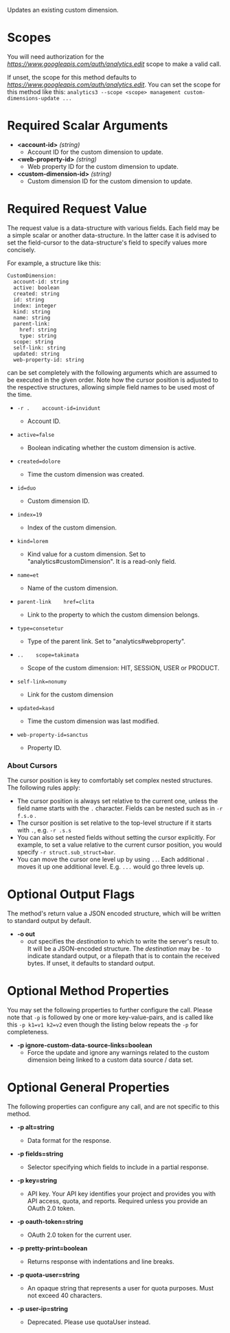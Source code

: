 Updates an existing custom dimension.
# Scopes

You will need authorization for the *https://www.googleapis.com/auth/analytics.edit* scope to make a valid call.

If unset, the scope for this method defaults to *https://www.googleapis.com/auth/analytics.edit*.
You can set the scope for this method like this: `analytics3 --scope <scope> management custom-dimensions-update ...`
# Required Scalar Arguments
* **&lt;account-id&gt;** *(string)*
    - Account ID for the custom dimension to update.
* **&lt;web-property-id&gt;** *(string)*
    - Web property ID for the custom dimension to update.
* **&lt;custom-dimension-id&gt;** *(string)*
    - Custom dimension ID for the custom dimension to update.
# Required Request Value

The request value is a data-structure with various fields. Each field may be a simple scalar or another data-structure.
In the latter case it is advised to set the field-cursor to the data-structure's field to specify values more concisely.

For example, a structure like this:
```
CustomDimension:
  account-id: string
  active: boolean
  created: string
  id: string
  index: integer
  kind: string
  name: string
  parent-link:
    href: string
    type: string
  scope: string
  self-link: string
  updated: string
  web-property-id: string

```

can be set completely with the following arguments which are assumed to be executed in the given order. Note how the cursor position is adjusted to the respective structures, allowing simple field names to be used most of the time.

* `-r .    account-id=invidunt`
    - Account ID.
* `active=false`
    - Boolean indicating whether the custom dimension is active.
* `created=dolore`
    - Time the custom dimension was created.
* `id=duo`
    - Custom dimension ID.
* `index=19`
    - Index of the custom dimension.
* `kind=lorem`
    - Kind value for a custom dimension. Set to &#34;analytics#customDimension&#34;. It is a read-only field.
* `name=et`
    - Name of the custom dimension.
* `parent-link    href=clita`
    - Link to the property to which the custom dimension belongs.
* `type=consetetur`
    - Type of the parent link. Set to &#34;analytics#webproperty&#34;.

* `..    scope=takimata`
    - Scope of the custom dimension: HIT, SESSION, USER or PRODUCT.
* `self-link=nonumy`
    - Link for the custom dimension
* `updated=kasd`
    - Time the custom dimension was last modified.
* `web-property-id=sanctus`
    - Property ID.


### About Cursors

The cursor position is key to comfortably set complex nested structures. The following rules apply:

* The cursor position is always set relative to the current one, unless the field name starts with the `.` character. Fields can be nested such as in `-r f.s.o` .
* The cursor position is set relative to the top-level structure if it starts with `.`, e.g. `-r .s.s`
* You can also set nested fields without setting the cursor explicitly. For example, to set a value relative to the current cursor position, you would specify `-r struct.sub_struct=bar`.
* You can move the cursor one level up by using `..`. Each additional `.` moves it up one additional level. E.g. `...` would go three levels up.


# Optional Output Flags

The method's return value a JSON encoded structure, which will be written to standard output by default.

* **-o out**
    - *out* specifies the *destination* to which to write the server's result to.
      It will be a JSON-encoded structure.
      The *destination* may be `-` to indicate standard output, or a filepath that is to contain the received bytes.
      If unset, it defaults to standard output.
# Optional Method Properties

You may set the following properties to further configure the call. Please note that `-p` is followed by one 
or more key-value-pairs, and is called like this `-p k1=v1 k2=v2` even though the listing below repeats the
`-p` for completeness.

* **-p ignore-custom-data-source-links=boolean**
    - Force the update and ignore any warnings related to the custom dimension being linked to a custom data source / data set.

# Optional General Properties

The following properties can configure any call, and are not specific to this method.

* **-p alt=string**
    - Data format for the response.

* **-p fields=string**
    - Selector specifying which fields to include in a partial response.

* **-p key=string**
    - API key. Your API key identifies your project and provides you with API access, quota, and reports. Required unless you provide an OAuth 2.0 token.

* **-p oauth-token=string**
    - OAuth 2.0 token for the current user.

* **-p pretty-print=boolean**
    - Returns response with indentations and line breaks.

* **-p quota-user=string**
    - An opaque string that represents a user for quota purposes. Must not exceed 40 characters.

* **-p user-ip=string**
    - Deprecated. Please use quotaUser instead.
